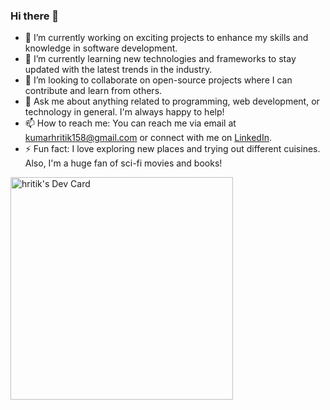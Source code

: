 ### Hi there 👋



- 🔭 I’m currently working on exciting projects to enhance my skills and knowledge in software development.
- 🌱 I’m currently learning new technologies and frameworks to stay updated with the latest trends in the industry.
- 👯 I’m looking to collaborate on open-source projects where I can contribute and learn from others.
- 💬 Ask me about anything related to programming, web development, or technology in general. I'm always happy to help!
- 📫 How to reach me: You can reach me via email at [kumarhritik158@gmail.com](mailto:kumarhritik158@gmail.com) or connect with me on [LinkedIn](https://www.linkedin.com/in/ritik0206/).
- ⚡ Fun fact: I love exploring new places and trying out different cuisines. Also, I'm a huge fan of sci-fi movies and books!

<a href="https://app.daily.dev/hritik53"><img src="https://api.daily.dev/devcards/v2/x78hY8ActbIOsmkq5IBpF.png?type=default&r=yyk" width="356" alt="hritik's Dev Card"/></a>
